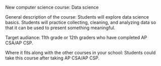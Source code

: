 New computer science course: Data science 

General description of the course:
Students will explore data science basics. Students will practice collecting, cleaning, and analyzing data so that it can be used to present something meaningful.

Target audiance:
11th grade or 12th graders who have completed AP CSA/AP CSP.

Where it fits along with the other courses in your school:
Students could take this course after taking AP CSA/AP CSP.